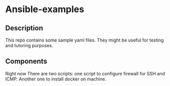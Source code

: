# Ansible-examples

## Description
This repo contains some sample yaml files. They might be useful for testing and tutoring purposes.

## Components
Right now There are two scripts: one script to configure firewall for SSH and ICMP. Another one to install docker on machine.
